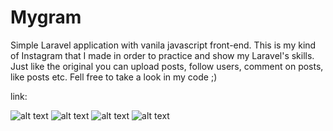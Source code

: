 # Mygram

Simple Laravel application with vanila javascript front-end.
This is my kind of Instagram that I made in order to practice and show my Laravel's skills.
Just like the original you can upload posts, follow users, comment on posts, like posts etc.
Fell free to take a look in my code ;)

link: 

![alt text](https://github.com/manorhagage/mygram/blob/master/screeshots/register-pc.png)
![alt text](https://github.com/manorhagage/mygram/blob/master/screeshots/feed.png)
![alt text](https://github.com/manorhagage/mygram/blob/master/screeshots/user-index.png)
![alt text](https://github.com/manorhagage/mygram/blob/master/screeshots/notification.png)
